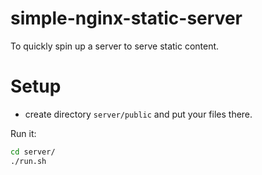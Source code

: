# simple-nginx-static-server
To quickly spin up a server to serve static content. 


# Setup

- create directory `server/public` and put your files there.

Run it:

```bash
cd server/
./run.sh
```
